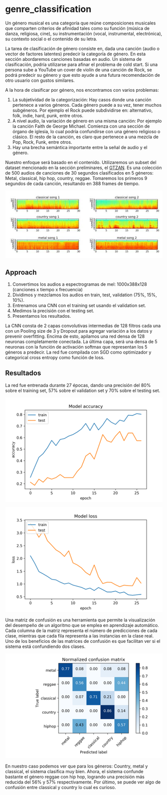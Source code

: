 # genre_classification

Un género musical es una categoría que reúne composiciones musicales que comparten criterios de afinidad tales como su función (música de danza, religiosa, cine), su instrumentación (vocal, instrumental, electrónica), su contexto social o el contenido de su letra. 

La tarea de clasificación de género consiste en, dada una canción (audio o vector de factores latentes) predecir la categoría de género. En esta sección abordaremos canciones basadas en audio. Un sistema de clasificación, podría utilizarse para afinar el problema de cold start. Si una persona sube a YouTube un cover de violín de una canción de Rock, se podrá predecir su género y que esto ayude a una futura recomendación de otro usuario con gustos similares.

A la hora de clasificar por género, nos encontramos con varios problemas:

1. La subjetividad de la categorización: Hay casos donde una canción pertenece a varios géneros. Cada género puede a su vez, tener muchos subgéneros. Por ejemplo el Rock puede subdividirse en: alternativo, folk, indie, hard, punk, entre otros.
2. A nivel audio, la variación de género en una misma canción: Por ejemplo la canción Faith de George Michael. Comienza con una sección de órgano de iglesia, lo cual podría confundirse con una género religioso o clásico. El resto de la canción, es claro que pertenece a una mezcla de Pop, Rock, Funk, entre otros.
3. Hay una brecha semántica importante entre la señal de audio y el género.

Nuestro enfoque será basado en el contenido. Utilizaremos un subset del dataset  mencionado en la sección preliminares, el  [GTZAN](http://marsyasweb.appspot.com/download/data_sets/). Es una colección de 500 audios de canciones de 30 segundos clasificados en 5 géneros: Metal, classical, hip hop, country, reggae. Tomaremos los primeros 9 segundos de cada canción, resultando en 388 frames de tiempo.

![alt text](https://github.com/francarranza/genre_classification/raw/master/report/melspectrograms_samples.jpg)

## Approach

1. Convertimos los audios a espectrogramas de mel: 1000x388x128 (canciones x tiempo x frecuencia)
2. Dividimos y mezclamos los audios en train, test, validation (75%, 15%, 10%).
3. Entrenamos una CNN con el training set usando el validation set.
4. Medimos la precisión con el testing set.
5. Presentamos los resultados.

La CNN consta de 2 capas convolutivas intermedias de 128 filtros cada una con un Pooling size de 3 y Dropout para agregar variación a los datos y prevenir overfitting. Encima de esto, apilamos una red densa de 128 neuronas completamente conectada. La última capa, será una densa de 5 neuronas con la función de activación softmax que representan los 5 géneros a predecir. La red fue compilada con SGD como optimizador y categorical cross entropy como función de loss.

## Resultados

La red fue entrenada durante 27 épocas, dando una precisión del 80% sobre el training set, 57% sobre el validation set y 70% sobre el testing set. 

![alt text](https://github.com/francarranza/genre_classification/raw/master/report/training_accuracy.png)

![alt text](https://github.com/francarranza/genre_classification/raw/master/report/training_loss.png)

Una matriz de confusión es una herramienta que permite la visualización del desempeño de un algoritmo que se emplea en aprendizaje automático. Cada columna de la matriz representa el número de predicciones de cada clase, mientras que cada fila representa a las instancias en la clase real. Uno de los beneficios de las matrices de confusión es que facilitan ver si el sistema está confundiendo dos clases.

![alt text](https://github.com/francarranza/genre_classification/raw/master/report/confusion_matrix.png)

En nuestro caso podemos ver que para los géneros: Country, metal y classical, el sistema clasifica muy bien. Ahora, el sistema confunde bastante el género reggae con hip hop, logrando una precisión más reducida del 56% y 57% respectivamente. Por último, se puede ver algo de confusión entre classical y country lo cual es curioso.
